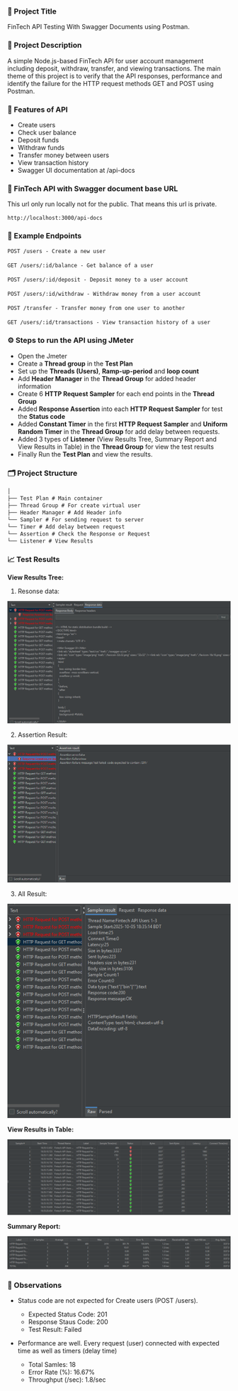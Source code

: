 ### 💼 Project Title

FinTech API Testing With Swagger Documents using Postman.

### 📝 Project Description

A simple Node.js-based FinTech API for user account management including deposit, withdraw, transfer, and viewing transactions. The main theme of this project is to verify that the API responses, performance and identify the failure for the HTTP request methods GET and POST using Postman.

### 🚀 Features of API

- Create users
- Check user balance
- Deposit funds
- Withdraw funds
- Transfer money between users
- View transaction history
- Swagger UI documentation at /api-docs

### 🔗 FinTech API with Swagger document base URL

This url only run locally not for the public. That means this url is private. 
```
http://localhost:3000/api-docs
```

### 📜 Example Endpoints

```
POST /users - Create a new user

GET /users/:id/balance - Get balance of a user

POST /users/:id/deposit - Deposit money to a user account

POST /users/:id/withdraw - Withdraw money from a user account

POST /transfer - Transfer money from one user to another

GET /users/:id/transactions - View transaction history of a user
```

### ⚙️ Steps to run the API using JMeter

- Open the Jmeter
- Create a **Thread group** in the **Test Plan**
- Set up the **Threads (Users)**,  **Ramp-up-period** and **loop count**
- Add **Header Manager** in the **Thread Group** for added header information
- Create 6 **HTTP Request Sampler** for each end points in the **Thread Group**
- Added **Response Assertion** into each **HTTP Request Sampler** for test the **Status code**
- Added **Constant Timer** in the first **HTTP Request Sampler** and **Uniform Random Timer** in the **Thread Group** for add delay between requests.
- Added 3 types of **Listener** (View Results Tree, Summary Report and View Results in Table) in the **Thread Group** for view the test results
- Finally Run the **Test Plan** and view the results.

### 🗂️ Project Structure

```
│
├── Test Plan # Main container
├── Thread Group # For create virtual user
├── Header Manager # Add Header info
└── Sampler # For sending request to server
└── Timer # Add delay between request
└── Assertion # Check the Response or Request
└── Listener # View Results
```
 
### 📈 Test Results

**View Results Tree:**

1. Resonse data:

![1st image](./Image/view%20results%20tree%20for%20create%20users_Response%20data%20(POST).PNG)

2. Assertion Result:

![2nd image](./Image/view%20results%20tree%20for%20create%20users_Assertion%20Result%20(POST).PNG)

3. All Result:

![3rd image](./Image/view%20results%20tree_all%20request%20results.PNG)

**View Results in Table:**

![1st image](./Image/view%20results%20in%20table.PNG)

**Summary Report:**

![3rd image](./Image/summary%20report.PNG)

### 🔎 Observations

- Status code are not expected for Create users (POST /users).
    - Expected Status Code: 201
    - Response Staus Code: 200
    - Test Result: Failed

- Performance are well. Every request (user) connected with expected time as well as timers (delay time)
    - Total Samles: 18
    - Error Rate (%): 16.67%
    - Throughput (/sec): 1.8/sec




